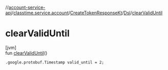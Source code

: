 //[account-service-api](../../../../index.md)/[classtime.service.account](../../index.md)/[CreateTokenResponseKt](../index.md)/[Dsl](index.md)/[clearValidUntil](clear-valid-until.md)

# clearValidUntil

[jvm]\
fun [clearValidUntil](clear-valid-until.md)()

<code>.google.protobuf.Timestamp valid_until = 2;</code>

